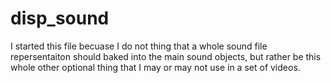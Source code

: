# disp_sound

I started this file becuase I do not thing that a whole sound file repersentaiton should baked into the main sound objects, but rather be this whole other optional thing that I may or may not use in a set of videos.